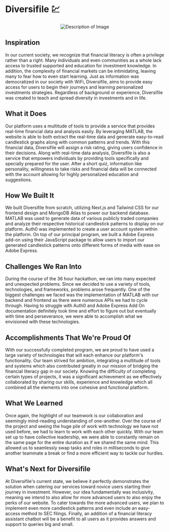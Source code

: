 # Diversifile 💹
<p align="center">
 <img src="https://i.ibb.co/4wyqZSS/logo.png" alt="Description of Image" style="max-width: 100%; height: auto;">
</p>

## **Inspiration**
In our current society, we recognize that financial literacy is often a privilege rather than a right. Many individuals and even communities as a whole lack access to trusted supported and education for investment knowledge. In addition, the complexity of financial markets can be intimidating, leaving many to fear how to even start learning. Just as information was democratized in our society with WiFi, Diversifile, aims to provide easy access for users to begin their journeys and learning personalized investments strategies. Regardless of background or experience, Diversifile was created to teach and spread diversity in investments and in life.

## **What it Does**
Our platform uses a multitude of tools to provide a service that provides real-time financial data and analysis easily. By leveraging MATLAB, the website is able to both extract the real-time data and generate easy-to-read candlestick graphs along with common patterns and trends. With this financial data, Diversifile will assign a risk rating, giving users confidence in their decisions. Along with real-time data analysis, Diversifile is also a service that empowers individuals by providing tools specifically and specially prepared for the user. After a short quiz, information like personality, willingness to take risks and financial data will be connected with the account allowing for highly personalized education and suggestions.

## **How We Built It**
We built Diversifile from scratch, utilizing Next.js and Tailwind CSS for our frontend design and MongoDB Atlas to power our backend database. MATLAB was used to generate data of various publicly traded companies and analyze their respective historical candlestick patterns to display on our platform. Auth0 was implemented to create a user account system within the platform. On top of our principal program, we built a Adobe Express add-on using their JavaScript package to allow users to import our generated candlestick patterns onto different forms of media with ease on Adobe Express.

## **Challenges We Ran Into**
During the course of the 36 hour hackathon, we ran into many expected and unexpected problems. Since we decided to use a variety of tools, technologies, and frameworks, problems arose frequently. One of the biggest challenges we faced was the implementation of MATLAB with our backend and frontend as there were numerous APIs we had to cycle through. Having to struggle with Auth0 and Adobe Express Add On documentation definitely took time and effort to figure out but eventually with time and perseverance, we were able to accomplish what we envisioned with these technologies. 

## **Accomplishments That We're Proud Of**
With our successfully completed program, we are proud to have used a large variety of technologies that will each enhance our platform's functionality. Our team strived for ambition, integrating a multitude of tools and systems which also contributed greatly in our mission of bridging the financial literacy gap in our society. Knowing the difficulty of completing certain types of projects, it was a significant achievement as we effectively collaborated by sharing our skills, experience and knowledge which all combined all the elements into one cohesive and functional platform.

## **What We Learned**
Once again, the highlight of our teamwork is our collaboration and seemingly mind-reading understanding of one-another. Over the course of the project and seeing the huge pile of work with technology we have not used before, we had to learn to work with each other quickly. With our team set up to have collective leadership, we were able to constantly remain on the same page for the entire duration as if we shared the same mind. This allowed us to seamlessly swap tasks and roles in milliseconds to give another teammate a break or find a more efficient way to tackle our hurdles.

## **What's Next for Diversifile**
At Diversifile's current state, we believe it perfectly demonstrates the solution when catering our services toward novice users starting their journey in investment. However, our idea fundamentally was inclusivity, meaning we intend to also allow for more advanced users to also enjoy the perks of our website. To cater towards the more advanced users, we plan to implement even more candlestick patterns and even include an easy-access method to SEC filings. Finally, an addition of a financial literacy assistant chatbot will be a benefit to all users as it provides answers and support to queries big and small.  
